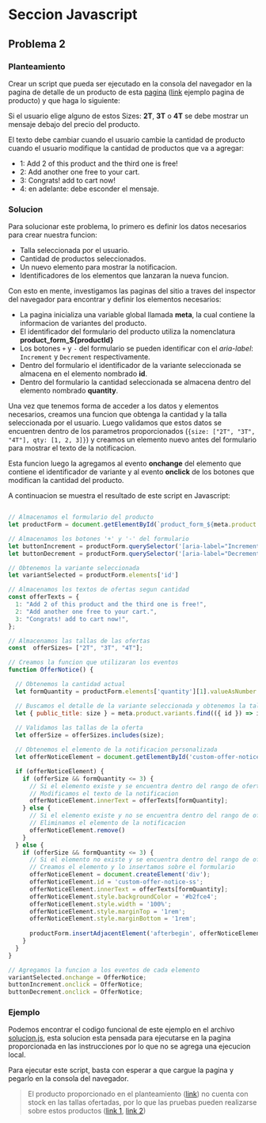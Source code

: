 # Seccion Javascript

## Problema 2

### Planteamiento

Crear un script que pueda ser ejecutado en la consola del navegador en la pagina de detalle de un producto de esta [pagina](https://littlesleepies.com/) ([link](https://littlesleepies.com/products/green-sleepy-sloths-two-piece-bamboo-viscose-pajama-set) ejemplo pagina de producto) y que haga lo siguiente:

Si el usuario elige alguno de estos Sizes: **2T**, **3T** o **4T** se debe mostrar un mensaje debajo del precio del producto.

El texto debe cambiar cuando el usuario cambie la cantidad de producto cuando el usuario modifique la cantidad de productos que va a agregar:

- 1: Add 2 of this product and the third one is free!
- 2: Add another one free to your cart.
- 3: Congrats! add to cart now!
- 4: en adelante: debe esconder el mensaje.

### Solucion

Para solucionar este problema, lo primero es definir los datos necesarios para crear nuestra funcion:

- Talla seleccionada por el usuario.
- Cantidad de productos seleccionados.
- Un nuevo elemento para mostrar la notificacion.
- Identificadores de los elementos que lanzaran la nueva funcion.

Con esto en mente, investigamos las paginas del sitio a traves del inspector del navegador para encontrar y definir los elementos necesarios:

- La pagina inicializa una variable global llamada **meta**, la cual contiene la informacion de variantes del producto.
- El identificador del formulario del producto utiliza la nomenclatura **product_form_${productId}**
- Los botones `+` y `-` del formulario se pueden identificar con el *aria-label*: `Increment` y `Decrement` respectivamente.
- Dentro del formulario el identificador de la variante seleccionada se almacena en el elemento nombrado **id**.
- Dentro del formulario la cantidad seleccionada se almacena dentro del elemento nombrado **quantity**.

Una vez que tenemos forma de acceder a los datos y elementos necesarios, creamos una funcion que obtenga la cantidad y la talla seleccionada por el usuario. Luego validamos que estos datos se encuentren dentro de los parametros proporcionados (`{size: ["2T", "3T", "4T"], qty: [1, 2, 3]}`) y creamos un elemento nuevo antes del formulario para mostrar el texto de la notificacion.

Esta funcion luego la agregamos al evento **onchange** del elemento que contiene el identificador de variante y al evento **onclick** de los botones que modifican la cantidad del producto.

A continuacion se muestra el resultado de este script en Javascript:

```javascript

// Almacenamos el formulario del producto
let productForm = document.getElementById(`product_form_${meta.product.id}`)

// Almacenamos los botones '+' y '-' del formulario
let buttonIncrement = productForm.querySelector('[aria-label="Increment"]')
let buttonDecrement = productForm.querySelector('[aria-label="Decrement"]')

// Obtenemos la variante seleccionada
let variantSelected = productForm.elements['id']

// Almacenamos los textos de ofertas segun cantidad
const offerTexts = {
  1: "Add 2 of this product and the third one is free!",
  2: "Add another one free to your cart.",
  3: "Congrats! add to cart now!",
};

// Almacenamos las tallas de las ofertas
const  offerSizes= ["2T", "3T", "4T"];

// Creamos la funcion que utilizaran los eventos
function OfferNotice() {

  // Obtenemos la cantidad actual
  let formQuantity = productForm.elements['quantity'][1].valueAsNumber

  // Buscamos el detalle de la variante seleccionada y obtenemos la talla
  let { public_title: size } = meta.product.variants.find(({ id }) => id === Number(variantSelected.value)  )
  
  // Validamos las tallas de la oferta
  let offerSize = offerSizes.includes(size);

  // Obtenemos el elemento de la notificacion personalizada
  let offerNoticeElement = document.getElementById('custom-offer-notice-ss');

  if (offerNoticeElement) { 
    if (offerSize && formQuantity <= 3) {
      // Si el elemento existe y se encuentra dentro del rango de ofertas
      // Modificamos el texto de la notificacion
      offerNoticeElement.innerText = offerTexts[formQuantity];
    } else {
      // Si el elemento existe y no se encuentra dentro del rango de ofertas
      // Eliminamos el elemento de la notificacion
      offerNoticeElement.remove()
    }
  } else {
    if (offerSize && formQuantity <= 3) {
      // Si el elemento no existe y se encuentra dentro del rango de ofertas
      // Creamos el elemento y lo insertamos sobre el formulario
      offerNoticeElement = document.createElement('div');
      offerNoticeElement.id = 'custom-offer-notice-ss';
      offerNoticeElement.innerText = offerTexts[formQuantity];
      offerNoticeElement.style.backgroundColor = '#b2fce4';
      offerNoticeElement.style.width = '100%'; 
      offerNoticeElement.style.marginTop = '1rem';
      offerNoticeElement.style.marginBottom = '1rem';
    
      productForm.insertAdjacentElement('afterbegin', offerNoticeElement);
    }
  }
}

// Agregamos la funcion a los eventos de cada elemento
variantSelected.onchange = OfferNotice;
buttonIncrement.onclick = OfferNotice;
buttonDecrement.onclick = OfferNotice;
```

### Ejemplo

Podemos encontrar el codigo funcional de este ejemplo en el archivo [solucion.js](/problema-2/solucion.js), esta solucion esta pensada para ejecutarse en la pagina proporcionada en las instrucciones por lo que no se agrega una ejecucion local.

Para ejecutar este script, basta con esperar a que cargue la pagina y pegarlo en la consola del navegador.

> El producto proporcionado en el planteamiento ([link](https://littlesleepies.com/products/green-sleepy-sloths-two-piece-bamboo-viscose-pajama-set)) no cuenta con stock en las tallas ofertadas, por lo que las pruebas pueden realizarse sobre estos productos ([link 1](https://littlesleepies.com/products/harry-potter-wizarding-world-two-piece-bamboo-viscose-pajama-set), [link 2](https://littlesleepies.com/products/reindeer-cheer-two-piece-bamboo-viscose-pajama-set))
